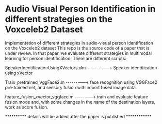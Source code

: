 # Audio Visual Person Identification in different strategies on the Voxceleb2 Dataset

Implementation of different strategies in audio-visual person identification on the Voxceleb2 dataset
This repo is the source code of a paper that is under review.
In that paper, we evaluate different strategies in multimodal learning for person identification.
There are different scripts:

SpeakerIdentificationUsingXVectors.xlm ----------> Speaker identification using xVector 

Train_pretrained_VggFace2.m ---------> face recognition using VGGFace2 pre-trained net, and sensory fusion with import fused image data.

 feature_fusion_xvector_vggface.m --------> train and evaluate feature fusion mode and, with some changes in the name of the destination layers, work as score fusion.


 ********** details will be added after the paper is published ************
